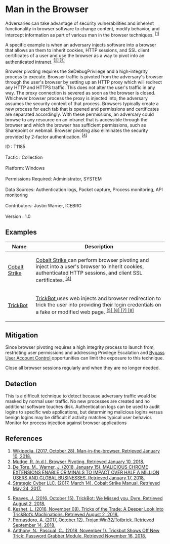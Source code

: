 <div class="container-fluid">
 <h1>
  Man in the Browser
 </h1>
 <div class="row">
  <div class="col-md-8 description-body">
   <p>
    Adversaries can take advantage of security vulnerabilities and inherent functionality in browser software to change content, modify behavior, and intercept information as part of various man in the browser techniques.
    <span class="scite-citeref-number" data-reference="Wikipedia Man in the Browser" id="scite-ref-1-a">
     <sup>
      <a aria-describedby="qtip-0" data-hasqtip="0" href="https://en.wikipedia.org/wiki/Man-in-the-browser" target="_blank">
       [1]
      </a>
     </sup>
    </span>
   </p>
   <p>
    A specific example is when an adversary injects software into a browser that allows an them to inherit cookies, HTTP sessions, and SSL client certificates of a user and use the browser as a way to pivot into an authenticated intranet.
    <span class="scite-citeref-number" data-reference="Cobalt Strike Browser Pivot" id="scite-ref-2-a">
     <sup>
      <a aria-describedby="qtip-1" data-hasqtip="1" href="https://www.cobaltstrike.com/help-browser-pivoting" target="_blank">
       [2]
      </a>
     </sup>
    </span>
    <span class="scite-citeref-number" data-reference="ICEBRG Chrome Extensions" id="scite-ref-3-a">
     <sup>
      <a aria-describedby="qtip-2" data-hasqtip="2" href="https://www.icebrg.io/blog/malicious-chrome-extensions-enable-criminals-to-impact-over-half-a-million-users-and-global-businesses" target="_blank">
       [3]
      </a>
     </sup>
    </span>
   </p>
   <p>
    Browser pivoting requires the SeDebugPrivilege and a high-integrity process to execute. Browser traffic is pivoted from the adversary's browser through the user's browser by setting up an HTTP proxy which will redirect any HTTP and HTTPS traffic. This does not alter the user's traffic in any way. The proxy connection is severed as soon as the browser is closed. Whichever browser process the proxy is injected into, the adversary assumes the security context of that process. Browsers typically create a new process for each tab that is opened and permissions and certificates are separated accordingly. With these permissions, an adversary could browse to any resource on an intranet that is accessible through the browser and which the browser has sufficient permissions, such as Sharepoint or webmail. Browser pivoting also eliminates the security provided by 2-factor authentication.
    <span class="scite-citeref-number" data-reference="cobaltstrike manual" id="scite-ref-4-a">
     <sup>
      <a aria-describedby="qtip-3" data-hasqtip="3" href="https://cobaltstrike.com/downloads/csmanual38.pdf" target="_blank">
       [4]
      </a>
     </sup>
    </span>
   </p>
  </div>
  <div class="col-md-4">
   <div class="card">
    <div class="card-body">
     <div class="card-data">
      <span class="h5 card-title">
       ID
      </span>
      : T1185
      <br/>
      <br/>
     </div>
     <div class="card-data">
      <span class="h5 card-title">
      </span>
     </div>
     <div class="card-data">
      <span class="h5 card-title">
       Tactic
      </span>
      : Collection
      <br/>
      <br/>
     </div>
     <div class="card-data">
      <span class="h5 card-title">
       Platform:
      </span>
      Windows
      <br/>
      <br/>
     </div>
     <div class="card-data">
      <span class="h5 card-title">
      </span>
     </div>
     <div class="card-data">
      <span class="h5 card-title">
       Permissions Required:
      </span>
      Administrator, SYSTEM
      <br/>
      <br/>
     </div>
     <div class="card-data">
      <span class="h5 card-title">
      </span>
     </div>
     <div class="card-data">
      <span class="h5 card-title">
       Data Sources:
      </span>
      Authentication logs, Packet capture, Process monitoring, API monitoring
      <br/>
      <br/>
     </div>
     <div class="card-data">
      <span class="h5 card-title">
      </span>
     </div>
     <div class="card-data">
      <span class="h5 card-title">
      </span>
     </div>
     <div class="card-data">
      <span class="h5 card-title">
      </span>
     </div>
     <div class="card-data">
      <span class="h5 card-title">
      </span>
     </div>
     <div class="card-data">
      <span class="h5 card-title">
      </span>
     </div>
     <div class="card-data">
      <span class="h5 card-title">
      </span>
     </div>
     <div class="card-data">
      <span class="h5 card-title">
       Contributors:
      </span>
      Justin Warner, ICEBRG
      <br/>
      <br/>
     </div>
     <div class="card-data">
      <span class="h5 card-title">
       Version
      </span>
      : 1.0
     </div>
    </div>
   </div>
  </div>
 </div>
 <h2 class="pt-3" id="examples">
  Examples
 </h2>
 <table class="table table-bordered table-light mt-2">
  <thead>
   <tr>
    <th scope="col">
     Name
    </th>
    <th scope="col">
     Description
    </th>
   </tr>
  </thead>
  <tbody class="bg-white">
   <tr>
    <td>
     <a href="https://attack.mitre.org/software/S0154">
      Cobalt Strike
     </a>
    </td>
    <td>
     <p>
      <a href="https://attack.mitre.org/software/S0154">
       Cobalt Strike
      </a>
      can perform browser pivoting and inject into a user's browser to inherit cookies, authenticated HTTP sessions, and client SSL certificates.
      <span class="scite-citeref-number" data-reference="cobaltstrike manual" id="scite-ref-4-a" onclick="scrollToRef('scite-4')">
       <sup>
        <a aria-describedby="qtip-3" data-hasqtip="3" href="https://cobaltstrike.com/downloads/csmanual38.pdf" target="_blank">
         [4]
        </a>
       </sup>
      </span>
     </p>
    </td>
   </tr>
   <tr>
    <td>
     <a href="https://attack.mitre.org/software/S0266">
      TrickBot
     </a>
    </td>
    <td>
     <p>
      <a href="https://attack.mitre.org/software/S0266">
       TrickBot
      </a>
      uses web injects and browser redirection to trick the user into providing their login credentials on a fake or modified web page.
      <span class="scite-citeref-number" data-reference="Fidelis TrickBot Oct 2016" id="scite-ref-5-a" onclick="scrollToRef('scite-5')">
       <sup>
        <a aria-describedby="qtip-4" data-hasqtip="4" href="https://www.fidelissecurity.com/threatgeek/2016/10/trickbot-we-missed-you-dyre" target="_blank">
         [5]
        </a>
       </sup>
      </span>
      <span class="scite-citeref-number" data-reference="IBM TrickBot Nov 2016" id="scite-ref-6-a" onclick="scrollToRef('scite-6')">
       <sup>
        <a aria-describedby="qtip-5" data-hasqtip="5" href="https://securityintelligence.com/tricks-of-the-trade-a-deeper-look-into-trickbots-machinations/" target="_blank">
         [6]
        </a>
       </sup>
      </span>
      <span class="scite-citeref-number" data-reference="Microsoft Totbrick Oct 2017" id="scite-ref-7-a" onclick="scrollToRef('scite-7')">
       <sup>
        <a aria-describedby="qtip-6" data-hasqtip="6" href="https://www.microsoft.com/en-us/wdsi/threats/malware-encyclopedia-description?Name=Trojan:Win32/Totbrick" target="_blank">
         [7]
        </a>
       </sup>
      </span>
      <span class="scite-citeref-number" data-reference="Trend Micro Trickbot Nov 2018" id="scite-ref-8-a" onclick="scrollToRef('scite-8')">
       <sup>
        <a aria-describedby="qtip-7" data-hasqtip="7" href="https://blog.trendmicro.com/trendlabs-security-intelligence/trickbot-shows-off-new-trick-password-grabber-module/" target="_blank">
         [8]
        </a>
       </sup>
      </span>
     </p>
    </td>
   </tr>
  </tbody>
 </table>
 <h2 class="pt-3" id="mitigation">
  Mitigation
 </h2>
 <p>
  Since browser pivoting requires a high integrity process to launch from, restricting user permissions and addressing Privilege Escalation and
  <a href="https://attack.mitre.org/techniques/T1088">
   Bypass User Account Control
  </a>
  opportunities can limit the exposure to this technique.
 </p>
 <p>
  Close all browser sessions regularly and when they are no longer needed.
 </p>
 <h2 class="pt-3" id="detection">
  Detection
 </h2>
 <p>
  This is a difficult technique to detect because adversary traffic would be masked by normal user traffic. No new processes are created and no additional software touches disk. Authentication logs can be used to audit logins to specific web applications, but determining malicious logins versus benign logins may be difficult if activity matches typical user behavior. Monitor for process injection against browser applications
 </p>
 <h2 class="pt-3" id="references">
  References
 </h2>
 <div class="row">
  <div class="col">
   <ol>
    <li>
     <span class="scite-citation" id="scite-1">
      <span class="scite-citation-text">
       <a class="external text" href="https://en.wikipedia.org/wiki/Man-in-the-browser" name="scite-1" rel="nofollow" target="_blank">
        Wikipedia. (2017, October 28). Man-in-the-browser. Retrieved January 10, 2018.
       </a>
      </span>
     </span>
    </li>
    <li>
     <span class="scite-citation" id="scite-2">
      <span class="scite-citation-text">
       <a class="external text" href="https://www.cobaltstrike.com/help-browser-pivoting" name="scite-2" rel="nofollow" target="_blank">
        Mudge, R. (n.d.). Browser Pivoting. Retrieved January 10, 2018.
       </a>
      </span>
     </span>
    </li>
    <li>
     <span class="scite-citation" id="scite-3">
      <span class="scite-citation-text">
       <a class="external text" href="https://www.icebrg.io/blog/malicious-chrome-extensions-enable-criminals-to-impact-over-half-a-million-users-and-global-businesses" name="scite-3" rel="nofollow" target="_blank">
        De Tore, M., Warner, J. (2018, January 15). MALICIOUS CHROME EXTENSIONS ENABLE CRIMINALS TO IMPACT OVER HALF A MILLION USERS AND GLOBAL BUSINESSES. Retrieved January 17, 2018.
       </a>
      </span>
     </span>
    </li>
    <li>
     <span class="scite-citation" id="scite-4">
      <span class="scite-citation-text">
       <a class="external text" href="https://cobaltstrike.com/downloads/csmanual38.pdf" name="scite-4" rel="nofollow" target="_blank">
        Strategic Cyber LLC. (2017, March 14). Cobalt Strike Manual. Retrieved May 24, 2017.
       </a>
      </span>
     </span>
    </li>
   </ol>
  </div>
  <div class="col">
   <ol start="5.0">
    <li>
     <span class="scite-citation" id="scite-5">
      <span class="scite-citation-text">
       <a class="external text" href="https://www.fidelissecurity.com/threatgeek/2016/10/trickbot-we-missed-you-dyre" name="scite-5" rel="nofollow" target="_blank">
        Reaves, J. (2016, October 15). TrickBot: We Missed you, Dyre. Retrieved August 2, 2018.
       </a>
      </span>
     </span>
    </li>
    <li>
     <span class="scite-citation" id="scite-6">
      <span class="scite-citation-text">
       <a class="external text" href="https://securityintelligence.com/tricks-of-the-trade-a-deeper-look-into-trickbots-machinations/" name="scite-6" rel="nofollow" target="_blank">
        Keshet, L. (2016, November 09). Tricks of the Trade: A Deeper Look Into TrickBot’s Machinations. Retrieved August 2, 2018.
       </a>
      </span>
     </span>
    </li>
    <li>
     <span class="scite-citation" id="scite-7">
      <span class="scite-citation-text">
       <a class="external text" href="https://www.microsoft.com/en-us/wdsi/threats/malware-encyclopedia-description?Name=Trojan:Win32/Totbrick" name="scite-7" rel="nofollow" target="_blank">
        Pornasdoro, A. (2017, October 12). Trojan:Win32/Totbrick. Retrieved September 14, 2018.
       </a>
      </span>
     </span>
    </li>
    <li>
     <span class="scite-citation" id="scite-8">
      <span class="scite-citation-text">
       <a class="external text" href="https://blog.trendmicro.com/trendlabs-security-intelligence/trickbot-shows-off-new-trick-password-grabber-module/" name="scite-8" rel="nofollow" target="_blank">
        Anthony, N., Pascual, C.. (2018, November 1). Trickbot Shows Off New Trick: Password Grabber Module. Retrieved November 16, 2018.
       </a>
      </span>
     </span>
    </li>
   </ol>
  </div>
 </div>
</div>
